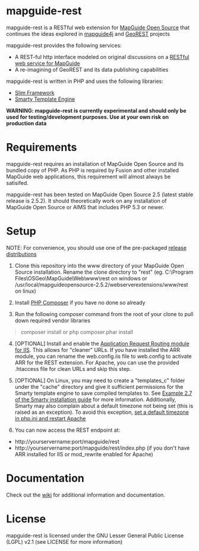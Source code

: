 mapguide-rest
=============

mapguide-rest is a RESTful web extension for [MapGuide Open Source](http://mapguide.osgeo.org) that continues the ideas explored in [mapguide4j](https://github.com/jumpinjackie/mapguide4j) and [GeoREST](https://code.google.com/p/georest/) projects

mapguide-rest provides the following services:

 - A REST-ful http interface modeled on original discussions on a [RESTful web service for MapGuide](http://trac.osgeo.org/mapguide/wiki/Future/RESTfulWebServices)
 - A re-imagining of GeoREST and its data publishing capabilities

mapguide-rest is written in PHP and uses the following libraries:

 - [Slim Framework](http://www.slimframework.com/)
 - [Smarty Template Engine](http://www.smarty.net)

**WARNING: mapguide-rest is currently experimental and should only be used for testing/development purposes. Use at your own risk on production data**

Requirements
============

mapguide-rest requires an installation of MapGuide Open Source and its bundled copy of PHP. As PHP is required by Fusion and other installed MapGuide web applications, this requirement will almost always be satisifed.

mapguide-rest has been tested on MapGuide Open Source 2.5 (latest stable release is 2.5.2). It should theoretically work on any installation of MapGuide Open Source or AIMS that includes PHP 5.3 or newer.

Setup
=====

NOTE: For convenience, you should use one of the pre-packaged [release distributions](https://github.com/jumpinjackie/mapguide-rest/releases)

 1. Clone this repository into the www directory of your MapGuide Open Source installation. Rename the clone directory to "rest" (eg. C:\Program Files\OSGeo\MapGuide\Web\www\rest on windows or /usr/local/mapguideopensource-2.5.2/webserverextensions/www/rest on linux)

 2. Install [PHP Composer](https://getcomposer.org/) if you have no done so already

 3. Run the following composer command from the root of your clone to pull down required vendor libraries
 > composer install
 or
 > php composer.phar install

 4. [OPTIONAL] Install and enable the [Application Request Routing module for IIS](http://www.iis.net/downloads/microsoft/application-request-routing). This allows for "cleaner" URLs. If you have installed the ARR module, you can rename the web.config.iis file to web.config to activate ARR for the REST extension. For Apache, you can use the provided .htaccess file for clean URLs and skip this step.

 5. [OPTIONAL] On Linux, you may need to create a "templates_c" folder under the "cache" directory and give it sufficient permissions for the Smarty template engine to save compiled templates to. See [Example 2.7 of the Smarty installation guide](http://www.smarty.net/docsv2/en/installing.smarty.basic.tpl) for more information. Additionally, Smarty may also complain about a default timezone not being set (this is raised as an exception). To avoid this exception, [set a default timezone in php.ini and restart Apache](http://au2.php.net/manual/en/datetime.configuration.php#ini.date.timezone)

 6. You can now access the REST endpoint at:
 
  - http://yourservername:port/mapguide/rest
  - http://yourservername:port/mapguide/rest/index.php (if you don't have ARR installed for IIS or mod_rewrite enabled for Apache)

Documentation
=============

Check out the [wiki](https://github.com/jumpinjackie/mapguide-rest/wiki) for additional information and documentation.

License
=======

mapguide-rest is licensed under the GNU Lesser General Public License (LGPL) v2.1 (see LICENSE for more information)
